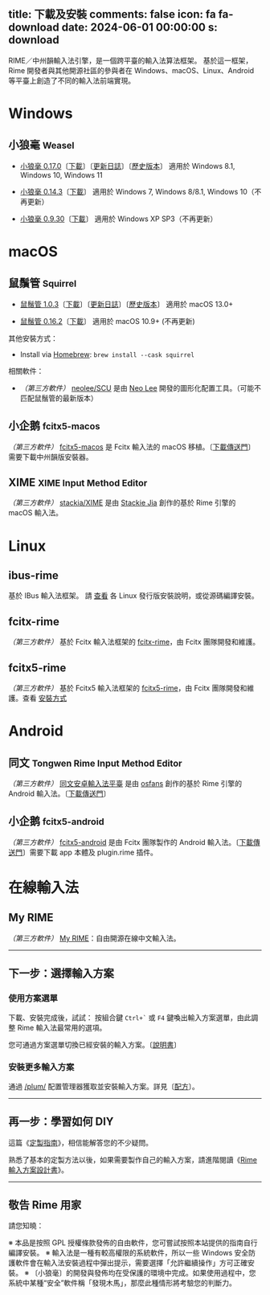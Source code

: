 title: 下載及安裝
comments: false
icon: fa fa-download
date: 2024-06-01 00:00:00
s: download
---

RIME／中州韻輸入法引擎，是一個跨平臺的輸入法算法框架。
基於這一框架，Rime 開發者與其他開源社區的參與者在 Windows、macOS、Linux、Android 等平臺上創造了不同的輸入法前端實現。

# <a name="windows">Windows</a>

## 小狼毫 <small>Weasel</small>

  * [小狼毫 0.17.0](https://github.com/rime/weasel/releases/latest)〔[下載](https://github.com/rime/weasel/releases/download/0.17.0/weasel-0.17.0.0-installer.exe)〕〔[更新日誌](/release/weasel/)〕〔[歷史版本](https://github.com/rime/weasel/releases)〕
    適用於 Windows 8.1, Windows 10, Windows 11

  * [小狼毫 0.14.3](https://github.com/rime/weasel/releases/tag/0.14.3)〔[下載](https://github.com/rime/weasel/releases/download/0.14.3/weasel-0.14.3.0-installer.exe)〕
    適用於 Windows 7, Windows 8/8.1, Windows 10（不再更新）

  * [小狼毫 0.9.30](https://github.com/rime/weasel/releases/tag/0.9.30)〔[下載](https://github.com/rime/weasel/releases/download/0.9.30/weasel-0.9.30.0-installer.exe)〕
    適用於 Windows XP SP3（不再更新）

# <a name="mac">macOS</a>

## 鼠鬚管 <small>Squirrel</small>

  * [鼠鬚管 1.0.3](https://github.com/rime/squirrel/releases/latest)〔[下載](https://github.com/rime/squirrel/releases/download/1.0.3/Squirrel-1.0.3.pkg)〕〔[更新日誌](/release/squirrel/)〕〔[歷史版本](https://github.com/rime/squirrel/releases)〕
    適用於 macOS 13.0+

  * [鼠鬚管 0.16.2](https://github.com/rime/squirrel/releases/0.16.2)〔[下載](https://github.com/rime/squirrel/releases/download/0.16.2/Squirrel-0.16.2.zip)〕
    適用於 macOS 10.9+ (不再更新)

其他安裝方式：

  * Install via [Homebrew](https://brew.sh): `brew install --cask squirrel`

相關軟件：

  * *（第三方軟件）* [neolee/SCU](https://github.com/neolee/SCU) 是由 [Neo Lee](https://github.com/neolee) 開發的圖形化配置工具。（可能不匹配鼠鬚管的最新版本）


## 小企鹅 <small>fcitx5-macos</small>

*（第三方軟件）* [fcitx5-macos](https://github.com/fcitx-contrib/fcitx5-macos) 是 Fcitx 輸入法的 macOS 移植。〔[下載傳送門](https://github.com/fcitx-contrib/fcitx5-macos-installer/blob/master/README.zh-CN.md)〕需要下載中州韻版安裝器。


## XIME <small>XIME Input Method Editor</small>

*（第三方軟件）* [stackia/XIME](https://github.com/stackia/XIME) 是由 [Stackie Jia](https://github.com/stackia) 創作的基於 Rime 引擎的 macOS 輸入法。

# <a name="linux">Linux</a>

## ibus-rime

基於 IBus 輸入法框架。
請 [查看](https://github.com/rime/home/wiki/RimeWithIBus) 各 Linux 發行版安裝說明，或從源碼編譯安裝。

## fcitx-rime

*（第三方軟件）* 基於 Fcitx 輸入法框架的 [fcitx-rime](https://github.com/fcitx/fcitx-rime)，由 Fcitx 團隊開發和維護。

## fcitx5-rime

*（第三方軟件）* 基於 Fcitx5 輸入法框架的 [fcitx5-rime](https://github.com/fcitx/fcitx5-rime)，由 Fcitx 團隊開發和維護。查看 [安裝方式](https://fcitx-im.org/wiki/Install_Fcitx_5/zh-cn) 

# <a name="android">Android</a>

## 同文 <small>Tongwen Rime Input Method Editor</small>

*（第三方軟件）* [同文安卓輸入法平臺](https://github.com/osfans/trime) 是由 [osfans](https://github.com/osfans) 創作的基於 Rime 引擎的 Android 輸入法。〔[下載傳送門](https://github.com/osfans/trime/releases)〕

## 小企鹅 <small>fcitx5-android</small>

*（第三方軟件）* [fcitx5-android](https://github.com/fcitx5-android/fcitx5-android) 是由 Fcitx 團隊製作的 Android 輸入法。〔[下載傳送門](https://github.com/fcitx5-android/fcitx5-android/releases)〕需要下載 app 本體及 plugin.rime 插件。

# <a name="web">在線輸入法</a>

## My RIME

*（第三方軟件）* [My RIME](https://github.com/LibreService/my_rime)：自由開源在線中文輸入法。

<hr/>

## 下一步：選擇輸入方案

### 使用方案選單

下載、安裝完成後，試試：
按組合鍵 <code>Ctrl+`</code> 或 <code>F4</code> 鍵喚出輸入方案選單，由此調整 Rime 輸入法最常用的選項。

您可通過方案選單切換已經安裝的輸入方案。〔[說明書](https://github.com/rime/home/wiki/UserGuide)〕

### 安裝更多輸入方案

通過 [/plum/](https://github.com/rime/plum) 配置管理器獲取並安裝輸入方案。詳見〔[配方](/recipes)〕。

<hr/>

## 再一步：學習如何 DIY

這篇《[定製指南](https://github.com/rime/home/wiki/CustomizationGuide)》，相信能解答您的不少疑問。

熟悉了基本的定製方法以後，如果需要製作自己的輸入方案，請進階閱讀《[Rime 輸入方案設計書](https://github.com/rime/home/wiki/RimeWithSchemata)》。

<hr/>

## 敬告 Rime 用家

請您知曉：

※ 本品是按照 GPL 授權條款發佈的自由軟件，您可嘗試按照本站提供的指南自行編譯安裝。
※ 輸入法是一種有較高權限的系統軟件，所以一些 Windows 安全防護軟件會在輸入法安裝過程中彈出提示，需要選擇「允許繼續操作」方可正確安裝。
※ 〔小狼毫〕的開發與發佈均在受保護的環境中完成。如果使用過程中，您系統中某種“安全”軟件稱「發現木馬」，那麼此種情形將考驗您的判斷力。
